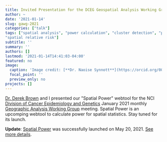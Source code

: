 ```yaml
---
title: Invited Presentation for the DCEG Geospatial Analysis Working Group
author: ~
date: '2021-01-14'
slug: gawg-2021
categories: ["talk"]
tags: ["spatial analysis", "power calculation", "cluster detection", "point pattern", "kernel density estimation", 
"spatial relative risk"]
subtitle: ''
summary: ''
authors: []
lastmod: '2021-01-14T14:41:03-04:00'
featured: no
image:
  caption: 'Image credit: [**Dr. Naoise Synnott**](https://orcid.org/0000-0001-8331-1143)'
  focal_point: ''
  preview_only: no
projects: []
---
```


[Dr. Derek Brown](https://orcid.org/0000-0001-8393-1713) and I presented our "Spatial Power" webtool for the NCI [Division of Cancer Epidemiology and Genetics](https://dceg.cancer.gov/) January 2021 monthly [Geographic Analysis Working Group](https://dceg.cancer.gov/research/how-we-study/exposure-assessment/gis-environmental-exposure) meeting. Spatial Power is an upcomping webtool to calculate power for spatial statistics. Stay tuned for its launch.

**Update**: [Spatial Power](https://analysistools.cancer.gov/spatial-power) was successfully launched on May 20, 2021. [See more details](/post/spatial-power).
